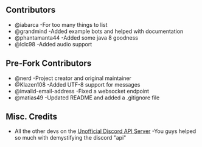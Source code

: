 ## Contributors
* @iabarca -For too many things to list
* @grandmind -Added example bots and helped with documentation
* @phantamanta44 -Added some java 8 goodness
* @lclc98 -Added audio support

## Pre-Fork Contributors
* @nerd -Project creator and original maintainer
* @Klazen108 -Added UTF-8 support for messages
* @invalid-email-address -Fixed a websocket endpoint
* @matias49 -Updated README and added a .gitignore file

## Misc. Credits
* All the other devs on the [Unofficial Discord API Server](https://discord.gg/0SBTUU1wZTU7PCok) -You guys helped so 
much with demystifying the discord "api"
